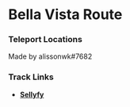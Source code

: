 # Bella Vista Route
### Teleport Locations
Made by alissonwk#7682

### Track Links
- **[Sellyfy](https://assetto-tracks.sellfy.store/p/bella-vista-route/)**
